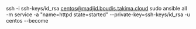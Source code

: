 ssh -i ssh-keys/id_rsa centos@madjid.boudis.takima.cloud
sudo ansible all -m service -a "name=httpd state=started" --private-key=ssh-keys/id_rsa -u centos --become